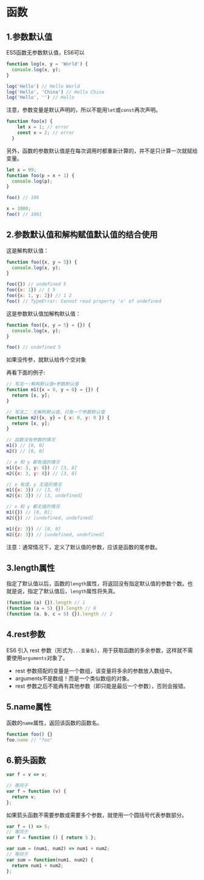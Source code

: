 # 函数

## 1.参数默认值

ES5函数无参数默认值，ES6可以

```javascript
function log(x, y = 'World') {
  console.log(x, y);
}

log('Hello') // Hello World
log('Hello', 'China') // Hello China
log('Hello', '') // Hello
```

注意，参数变量是默认声明的，所以不能用`let`或`const`再次声明。

```javascript
function foo(x) {
    let x = 1; // error
    const x = 2; // error
  }
```

另外，函数的参数默认值是在每次调用时都重新计算的，并不是只计算一次就赋给变量。

```javascript
let x = 99;
function foo(p = x + 1) {
  console.log(p);
}

foo() // 100

x = 1000;
foo() // 1001
```

## 2.参数默认值和解构赋值默认值的结合使用

这是解构默认值：

```javascript
function foo({x, y = 5}) {
  console.log(x, y);
}

foo({}) // undefined 5
foo({x: 1}) // 1 5
foo({x: 1, y: 2}) // 1 2
foo() // TypeError: Cannot read property 'x' of undefined
```

这是参数默认值加解构默认值：

```javascript
function foo({x, y = 5} = {}) {
  console.log(x, y);
}

foo() // undefined 5
```

如果没传参，就默认给传个空对象

再看下面的例子:

```javascript
// 写法一:解构默认值+参数默认值
function m1({x = 0, y = 0} = {}) {
  return [x, y];
}

// 写法二：无解构默认值，只有一个参数默认值
function m2({x, y} = { x: 0, y: 0 }) {
  return [x, y];
}

// 函数没有参数的情况
m1() // [0, 0]
m2() // [0, 0]

// x 和 y 都有值的情况
m1({x: 3, y: 8}) // [3, 8]
m2({x: 3, y: 8}) // [3, 8]

// x 有值，y 无值的情况
m1({x: 3}) // [3, 0]
m2({x: 3}) // [3, undefined]

// x 和 y 都无值的情况
m1({}) // [0, 0];
m2({}) // [undefined, undefined]

m1({z: 3}) // [0, 0]
m2({z: 3}) // [undefined, undefined]

```

注意：通常情况下，定义了默认值的参数，应该是函数的尾参数。

## 3.length属性

指定了默认值以后，函数的`length`属性，将返回没有指定默认值的参数个数。也就是说，指定了默认值后，`length`属性将失真。

```javascript
(function (a) {}).length // 1
(function (a = 5) {}).length // 0
(function (a, b, c = 5) {}).length // 2
```

## 4.rest参数

ES6 引入 rest 参数（形式为`...变量名`），用于获取函数的多余参数，这样就不需要使用`arguments`对象了。

- rest 参数搭配的变量是一个数组，该变量将多余的参数放入数组中。
- arguments不是数组！而是一个类似数组的对象。
- rest 参数之后不能再有其他参数（即只能是最后一个参数），否则会报错。

## 5.name属性

函数的`name`属性，返回该函数的函数名。

```javascript
function foo() {}
foo.name // "foo"
```

## 6.箭头函数

```javascript
var f = v => v;

// 等同于
var f = function (v) {
  return v;
};
```

如果箭头函数不需要参数或需要多个参数，就使用一个圆括号代表参数部分。

```javascript
var f = () => 5;
// 等同于
var f = function () { return 5 };

var sum = (num1, num2) => num1 + num2;
// 等同于
var sum = function(num1, num2) {
  return num1 + num2;
};
```

